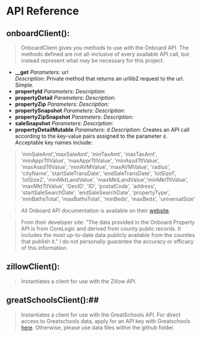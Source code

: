 API Reference
=============

## onboardClient(): ##

> 	OnboardClient gives you methods to use with the Onboard API. The 
	methods defined are not all-inclusive of every available API call, but instead represent what may be necessary for this project.

*	**__get**
	*Parameters*: url  
	*Description*: Private method that returns an urllib2 request to the url. Simple.
*	**propertyId**
     *Parameters*:
     *Description*:
*	**propertyDetail**
    *Parameters*:
    *Description*:
*	**propertyZip**
    *Parameters*:
    *Description*:
*	**propertySnapshot**
    *Parameters*:
    *Description*:
*	**propertyZipSnapshot**
    *Parameters*:
    *Description*:
*	**saleSnapshot**
    *Parameters*:
    *Description*:
*	**propertyDetailMutable**
    *Parameters*: d
    *Description*: Creates an API call according to the key-value pairs assigned to the parameter ``d``. Acceptable key names include: 
> 'minSaleAmt','maxSaleAmt', 'minTaxAmt', 'maxTaxAmt', 'minApprTtlValue', 'maxApprTtlValue', 'minAssdTtlValue', 'maxAssdTtlValue', 'minAVMValue', 'maxAVMValue', 'radius', 'cityName', 'startSaleTransDate', 'endSaleTransDate', 'lotSize1', 'lotSize2', 'minMktLandValue', 'maxMktLandValue','minMktTtlValue', 'maxMktTtlValue', 'GeoID', 'ID', 'postalCode', 'address', 
> 'startSaleSearchDate', 'endSaleSearchDate', 'propertyType', 'minBathsTotal', 'maxBathsTotal', 'minBeds', 'maxBeds', 'universalSize'


>All Onboard API documentation is available on their [website](https://developer.onboard-apis.com/docs). 

> From their developer site: "The data provided in the Onboard Property API is from CoreLogic and derived from county public records. It includes the most up-to-date data publicly available from the counties that publish it." I do not personally guarantee the accuracy or efficacy of this information.


## zillowClient(): ##
> Instantiates a client for use with the Zillow API. 
> 

## greatSchoolsClient():##
> Instantiates a client for use with the GreatSchools API. For direct access to Greatschools data, apply for an API key with Greatschools [here](https://www.greatschools.org/api/registration.page). Otherwise, please use data files within the github folder.